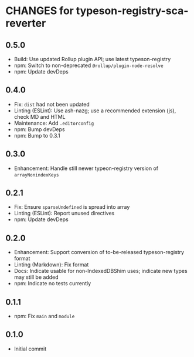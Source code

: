 # CHANGES for typeson-registry-sca-reverter

## 0.5.0

- Build: Use updated Rollup plugin API; use latest typeson-registry
- npm: Switch to non-deprecated `@rollup/plugin-node-resolve`
- npm: Update devDeps

## 0.4.0

- Fix: `dist` had not been updated
- Linting (ESLint): Use ash-nazg; use a recommended extension (js),
  check MD and HTML
- Maintenance: Add `.editorconfig`
- npm: Bump devDeps
- npm: Bump to 0.3.1

## 0.3.0

- Enhancement: Handle still newer typeon-registry version of
    `arrayNonindexKeys`

## 0.2.1

- Fix: Ensure `sparseUndefined` is spread into array
- Linting (ESLint): Report unused directives
- npm: Update devDeps

## 0.2.0

- Enhancement: Support conversion of to-be-released
    typeson-registry format
- Linting (Markdown): Fix format
- Docs: Indicate usable for non-IndexedDBShim uses; indicate
    new types may still be added
- npm: Indicate no tests currently

## 0.1.1

- npm: Fix `main` and `module`

## 0.1.0

- Initial commit
